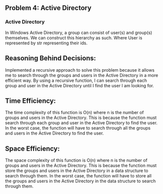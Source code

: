 
## Problem 4: Active Directory

### Active Directory
In Windows Active Directory, a group can consist of user(s) and group(s) themselves. We can construct this hierarchy as such. Where User is represented by str representing their ids.

## Reasoning Behind Decisions:

Implemented a recursive approach to solve this problem because it allows me to search through the groups and users in the Active Directory in a more efficient way. By using a recursive function, I can search through each group and user in the Active Directory until I find the user I am looking for. 


## Time Efficiency:

The time complexity of this function is O(n) where n is the number of groups and users in the Active Directory. This is because the function must search through each group and user in the Active Directory to find the user. In the worst case, the function will have to search through all the groups and users in the Active Directory to find the user.


## Space Efficiency:

The space complexity of this function is O(n) where n is the number of groups and users in the Active Directory. This is because the function must store the groups and users in the Active Directory in a data structure to search through them. In the worst case, the function will have to store all the groups and users in the Active Directory in the data structure to search through them.



